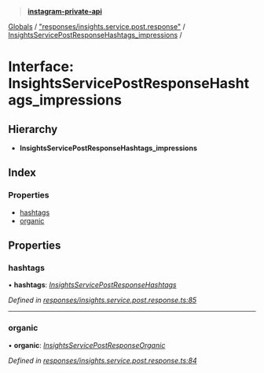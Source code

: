 > **[instagram-private-api](../README.md)**

[Globals](../README.md) / ["responses/insights.service.post.response"](../modules/_responses_insights_service_post_response_.md) / [InsightsServicePostResponseHashtags_impressions](_responses_insights_service_post_response_.insightsservicepostresponsehashtags_impressions.md) /

# Interface: InsightsServicePostResponseHashtags_impressions

## Hierarchy

* **InsightsServicePostResponseHashtags_impressions**

## Index

### Properties

* [hashtags](_responses_insights_service_post_response_.insightsservicepostresponsehashtags_impressions.md#hashtags)
* [organic](_responses_insights_service_post_response_.insightsservicepostresponsehashtags_impressions.md#organic)

## Properties

###  hashtags

• **hashtags**: *[InsightsServicePostResponseHashtags](_responses_insights_service_post_response_.insightsservicepostresponsehashtags.md)*

*Defined in [responses/insights.service.post.response.ts:85](https://github.com/dilame/instagram-private-api/blob/173bc62/src/responses/insights.service.post.response.ts#L85)*

___

###  organic

• **organic**: *[InsightsServicePostResponseOrganic](_responses_insights_service_post_response_.insightsservicepostresponseorganic.md)*

*Defined in [responses/insights.service.post.response.ts:84](https://github.com/dilame/instagram-private-api/blob/173bc62/src/responses/insights.service.post.response.ts#L84)*